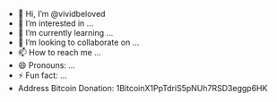 - 👋 Hi, I’m @vividbeloved
- 👀 I’m interested in ...
- 🌱 I’m currently learning ...
- 💞️ I’m looking to collaborate on ...
- 📫 How to reach me ...
- 😄 Pronouns: ...
- ⚡ Fun fact: ...
- Address Bitcoin Donation: 1BitcoinX1PpTdriS5pNUh7RSD3eggp6HK

<!---
Vivid Beloved/Beloved is a ✨ special ✨ repository because its `README.md` (this file) appears on your GitHub profile.
You can click the Preview link to take a look at your changes.
--->
